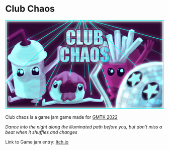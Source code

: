 # Club Chaos
![Cover picture](screenshots/Club_Chaos.png?raw=true "Club Chaos")

Club chaos is a game jam game made for [GMTK 2022](https://itch.io/jam/gmtk-jam-2022)

*Dance into the night along the illuminated path before you, but don’t miss a beat when it shuffles and changes*

Link to Game jam entry: [Itch.io](https://mystrix404.itch.io/club-chaos)
